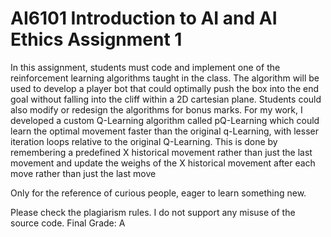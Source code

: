 # AI6101 Introduction to AI and AI Ethics Assignment 1

In this assignment, students must code and implement one of the reinforcement learning algorithms taught in the class. The algorithm will be used to develop a player bot that could optimally push the box into the end goal without falling into the cliff within a 2D cartesian plane. Students could also modify or redesign the algorithms for bonus marks. For my work, I developed a custom Q-Learning algorithm called pQ-Learning which could learn the optimal movement faster than the original q-Learning, with lesser iteration loops relative to the original Q-Learning. This is done by remembering a predefined X historical movement rather than just the last movement and update the weighs of the X historical movement after each move rather than just the last move

Only for the reference of curious people, eager to learn something new.  

Please check the plagiarism rules. I do not support any misuse of the source code. 
Final Grade: A
